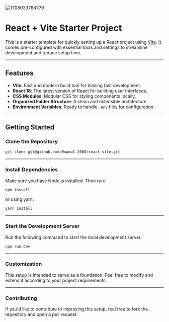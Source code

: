 ![1708033784779](https://github.com/user-attachments/assets/7878ac78-1d44-4462-91b2-572306a4b2eb)

# React + Vite Starter Project

This is a starter template for quickly setting up a React project using [Vite](https://vitejs.dev). It comes pre-configured with essential tools and settings to streamline development and reduce setup time.

---

## Features

-  **Vite**: Fast and modern build tool for blazing fast development.
-  **React 18**: The latest version of React for building user interfaces.
-  **CSS Modules**: Modular CSS for styling components locally.
-  **Organized Folder Structure**: A clean and extensible architecture.
-  **Environment Variables**: Ready to handle `.env` files for configuration.

---

## Getting Started

### Clone the Repository

```bash
git clone git@github.com:Moamal-2000/react-vite.git
```

---

### Install Dependencies
Make sure you have Node.js installed. Then run:
```bash
npm install
```
or using yarn:
```bash
yarn install
```

---

### Start the Development Server
Run the following command to start the local development server:
```bash
npm run dev
```

---

### Customization
This setup is intended to serve as a foundation. Feel free to modify and extend it according to your project requirements.

---

### Contributing
If you'd like to contribute to improving this setup, feel free to fork the repository and open a pull request.

